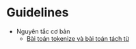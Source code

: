 # Guidelines

* Nguyên tắc cơ bản
  * [Bài toán tokenize và bài toán tách từ](gl01-tokeniation_and_word_segmentation.md)

